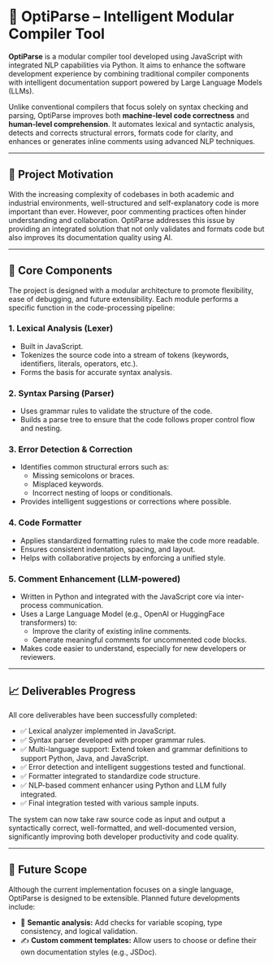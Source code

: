 # 🧠 OptiParse – Intelligent Modular Compiler Tool

**OptiParse** is a modular compiler tool developed using JavaScript with integrated NLP capabilities via Python. It aims to enhance the software development experience by combining traditional compiler components with intelligent documentation support powered by Large Language Models (LLMs).

Unlike conventional compilers that focus solely on syntax checking and parsing, OptiParse improves both **machine-level code correctness** and **human-level comprehension**. It automates lexical and syntactic analysis, detects and corrects structural errors, formats code for clarity, and enhances or generates inline comments using advanced NLP techniques.

---

## 📌 Project Motivation

With the increasing complexity of codebases in both academic and industrial environments, well-structured and self-explanatory code is more important than ever. However, poor commenting practices often hinder understanding and collaboration. OptiParse addresses this issue by providing an integrated solution that not only validates and formats code but also improves its documentation quality using AI.

---

## 🧩 Core Components

The project is designed with a modular architecture to promote flexibility, ease of debugging, and future extensibility. Each module performs a specific function in the code-processing pipeline:

### 1. Lexical Analysis (Lexer)
- Built in JavaScript.
- Tokenizes the source code into a stream of tokens (keywords, identifiers, literals, operators, etc.).
- Forms the basis for accurate syntax analysis.

### 2. Syntax Parsing (Parser)
- Uses grammar rules to validate the structure of the code.
- Builds a parse tree to ensure that the code follows proper control flow and nesting.

### 3. Error Detection & Correction
- Identifies common structural errors such as:
  - Missing semicolons or braces.
  - Misplaced keywords.
  - Incorrect nesting of loops or conditionals.
- Provides intelligent suggestions or corrections where possible.

### 4. Code Formatter
- Applies standardized formatting rules to make the code more readable.
- Ensures consistent indentation, spacing, and layout.
- Helps with collaborative projects by enforcing a unified style.

### 5. Comment Enhancement (LLM-powered)
- Written in Python and integrated with the JavaScript core via inter-process communication.
- Uses a Large Language Model (e.g., OpenAI or HuggingFace transformers) to:
  - Improve the clarity of existing inline comments.
  - Generate meaningful comments for uncommented code blocks.
- Makes code easier to understand, especially for new developers or reviewers.

---

## 📈 Deliverables Progress

All core deliverables have been successfully completed:

- ✅ Lexical analyzer implemented in JavaScript.
- ✅ Syntax parser developed with proper grammar rules.
- ✅ Multi-language support: Extend token and grammar definitions to support Python, Java, and JavaScript.
- ✅ Error detection and intelligent suggestions tested and functional.
- ✅ Formatter integrated to standardize code structure.
- ✅ NLP-based comment enhancer using Python and LLM fully integrated.
- ✅ Final integration tested with various sample inputs.

The system can now take raw source code as input and output a syntactically correct, well-formatted, and well-documented version, significantly improving both developer productivity and code quality.

---

## 🚀 Future Scope

Although the current implementation focuses on a single language, OptiParse is designed to be extensible. Planned future developments include:
- 🧠 **Semantic analysis:** Add checks for variable scoping, type consistency, and logical validation.
- ✍️ **Custom comment templates:** Allow users to choose or define their own documentation styles (e.g., JSDoc).


